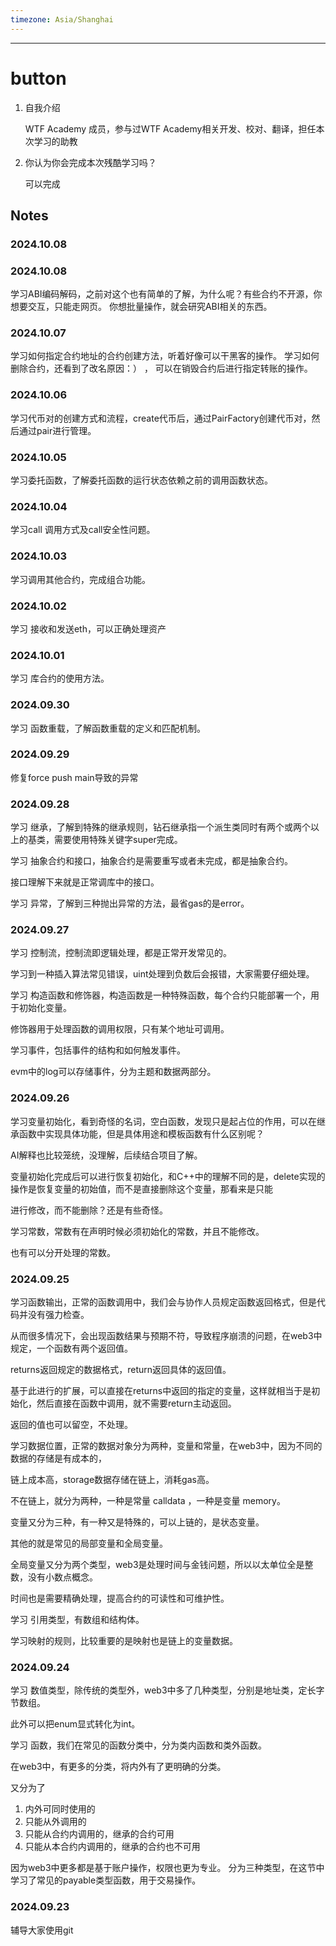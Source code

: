```yaml
---
timezone: Asia/Shanghai
---
```


---

# button

1. 自我介绍

    WTF Academy 成员，参与过WTF Academy相关开发、校对、翻译，担任本次学习的助教

2. 你认为你会完成本次残酷学习吗？
   
   可以完成

## Notes

<!-- Content_START -->
### 2024.10.08

### 2024.10.08
学习ABI编码解码，之前对这个也有简单的了解，为什么呢？有些合约不开源，你想要交互，只能走网页。
你想批量操作，就会研究ABI相关的东西。

### 2024.10.07
学习如何指定合约地址的合约创建方法，听着好像可以干黑客的操作。
学习如何删除合约，还看到了改名原因：） ， 可以在销毁合约后进行指定转账的操作。

### 2024.10.06
学习代币对的创建方式和流程，create代币后，通过PairFactory创建代币对，然后通过pair进行管理。

### 2024.10.05
学习委托函数，了解委托函数的运行状态依赖之前的调用函数状态。

### 2024.10.04
 学习call 调用方式及call安全性问题。

### 2024.10.03
学习调用其他合约，完成组合功能。

### 2024.10.02
学习 接收和发送eth，可以正确处理资产

### 2024.10.01
学习 库合约的使用方法。

### 2024.09.30
学习 函数重载，了解函数重载的定义和匹配机制。



### 2024.09.29
修复force push main导致的异常

### 2024.09.28
学习 继承，了解到特殊的继承规则，钻石继承指一个派生类同时有两个或两个以上的基类，需要使用特殊关键字super完成。

学习 抽象合约和接口，抽象合约是需要重写或者未完成，都是抽象合约。

接口理解下来就是正常调库中的接口。

学习 异常，了解到三种抛出异常的方法，最省gas的是error。

### 2024.09.27
学习 控制流，控制流即逻辑处理，都是正常开发常见的。

学习到一种插入算法常见错误，uint处理到负数后会报错，大家需要仔细处理。

学习 构造函数和修饰器，构造函数是一种特殊函数，每个合约只能部署一个，用于初始化变量。

修饰器用于处理函数的调用权限，只有某个地址可调用。

学习事件，包括事件的结构和如何触发事件。

evm中的log可以存储事件，分为主题和数据两部分。

### 2024.09.26
学习变量初始化，看到奇怪的名词，空白函数，发现只是起占位的作用，可以在继承函数中实现具体功能，但是具体用途和模板函数有什么区别呢？

AI解释也比较笼统，没理解，后续结合项目了解。

变量初始化完成后可以进行恢复初始化，和C++中的理解不同的是，delete实现的操作是恢复变量的初始值，而不是直接删除这个变量，那看来是只能

进行修改，而不能删除？还是有些奇怪。

学习常数，常数有在声明时候必须初始化的常数，并且不能修改。

也有可以分开处理的常数。


### 2024.09.25
学习函数输出，正常的函数调用中，我们会与协作人员规定函数返回格式，但是代码并没有强力检查。

从而很多情况下，会出现函数结果与预期不符，导致程序崩溃的问题，在web3中规定，一个函数有两个返回值。

returns返回规定的数据格式，return返回具体的返回值。

基于此进行的扩展，可以直接在returns中返回的指定的变量，这样就相当于是初始化，然后直接在函数中调用，就不需要return主动返回。

返回的值也可以留空，不处理。

学习数据位置，正常的数据对象分为两种，变量和常量，在web3中，因为不同的数据的存储是有成本的，

链上成本高，storage数据存储在链上，消耗gas高。

不在链上，就分为两种，一种是常量 calldata ，一种是变量 memory。

变量又分为三种，有一种又是特殊的，可以上链的，是状态变量。

其他的就是常见的局部变量和全局变量。

全局变量又分为两个类型，web3是处理时间与金钱问题，所以以太单位全是整数，没有小数点概念。

时间也是需要精确处理，提高合约的可读性和可维护性。

学习 引用类型，有数组和结构体。

学习映射的规则，比较重要的是映射也是链上的变量数据。

### 2024.09.24

学习 数值类型，除传统的类型外，web3中多了几种类型，分别是地址类，定长字节数组。

此外可以把enum显式转化为int。

学习 函数，我们在常见的函数分类中，分为类内函数和类外函数。

在web3中，有更多的分类，将内外有了更明确的分类。

又分为了

1. 内外可同时使用的
2. 只能从外调用的
3. 只能从合约内调用的，继承的合约可用
4. 只能从本合约内调用的，继承的合约也不可用

因为web3中更多都是基于账户操作，权限也更为专业。
分为三种类型，在这节中学习了常见的payable类型函数，用于交易操作。

### 2024.09.23

辅导大家使用git

### 

<!-- Content_END -->
